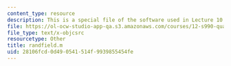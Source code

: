 ```yaml
---
content_type: resource
description: This is a special file of the software used in Lecture 10.
file: https://ol-ocw-studio-app-qa.s3.amazonaws.com/courses/12-s990-quantifying-uncertainty-fall-2012/28106fcd0d490541514f9939855454fe_randfield.m
file_type: text/x-objcsrc
resourcetype: Other
title: randfield.m
uid: 28106fcd-0d49-0541-514f-9939855454fe
---
```

